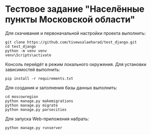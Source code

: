 # Тестовое задание "Населённые пункты Московской области"

Для скачивания и первоначальной настройки проекта выполнить:

```shell
git clone https://github.com/tivewsalaeharad/test_django.git
cd test_django
python -m venv venv
venv\Scripts\activate
```

Консоль перейдёт в режим локального окружения. Для установки зависимостей выполнить:

```shell
pip install -r requirements.txt
```

Для создания и заполнения базы данных выполнить:

```shell
cd moscowregion
python manage.py makemigrations
python manage.py migrate
python manage.py parsecities
```

Для запуска Web-приложения набрать:

```shell
python manage.py runserver
```